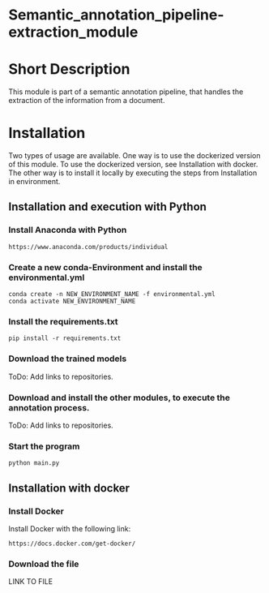 # Semantic_annotation_pipeline-extraction_module

# Short Description
This module is part of a semantic annotation pipeline, that handles the extraction of the information from a document.
# Installation
Two types of usage are available. One way is to use the dockerized version of this module. 
To use the dockerized version, see Installation with docker. 
The other way is to install it locally by executing the steps from Installation in environment. 


## Installation and execution with Python

### Install Anaconda with Python
```commandline
https://www.anaconda.com/products/individual 
```

### Create a new conda-Environment and install the environmental.yml
```
conda create -n NEW_ENVIRONMENT_NAME -f environmental.yml
conda activate NEW_ENVIRONMENT_NAME
```

### Install the requirements.txt
`
pip install -r requirements.txt
`
### Download the trained models
ToDo: Add links to repositories.

### Download and install the other modules, to execute the annotation process.
ToDo: Add links to repositories.

### Start the program
`python main.py`

## Installation with docker

### Install Docker
Install Docker with the following link:
```commandline
https://docs.docker.com/get-docker/
``` 
### Download the file
LINK TO FILE
